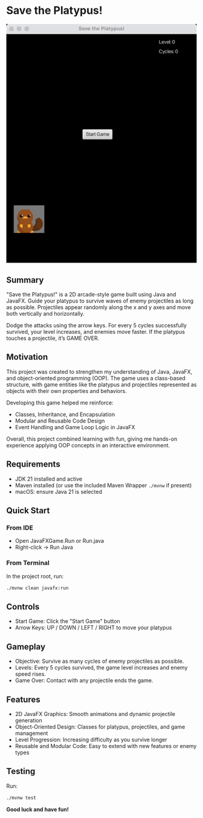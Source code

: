 # Save the Platypus!

![SaveThePlatypusGif](assets/SaveThePlatypus.gif)

## Summary

"Save the Platypus!" is a 2D arcade-style game built using Java and JavaFX. Guide your platypus to survive waves of enemy projectiles as long as possible. Projectiles appear randomly along the x and y axes and move both vertically and horizontally.

Dodge the attacks using the arrow keys. For every 5 cycles successfully survived, your level increases, and enemies move faster. If the platypus touches a projectile, it’s GAME OVER.

## Motivation
This project was created to strengthen my understanding of Java, JavaFX, and object-oriented programming (OOP). The game uses a class-based structure, with game entities like the platypus and projectiles represented as objects with their own properties and behaviors.

Developing this game helped me reinforce:
- Classes, Inheritance, and Encapsulation
- Modular and Reusable Code Design
- Event Handling and Game Loop Logic in JavaFX

Overall, this project combined learning with fun, giving me hands-on experience applying OOP concepts in an interactive environment.

## Requirements
- JDK 21 installed and active
- Maven installed (or use the included Maven Wrapper `./mvnw` if present)
- macOS: ensure Java 21 is selected

## Quick Start

### From IDE
- Open JavaFXGame.Run or Run.java
- Right-click → Run Java

### From Terminal

In the project root, run:

```bash
./mvnw clean javafx:run
```

## Controls
- Start Game: Click the "Start Game" button
- Arrow Keys: UP / DOWN / LEFT / RIGHT to move your platypus

## Gameplay

- Objective: Survive as many cycles of enemy projectiles as possible.
- Levels: Every 5 cycles survived, the game level increases and enemy speed rises.
- Game Over: Contact with any projectile ends the game.

## Features

- 2D JavaFX Graphics: Smooth animations and dynamic projectile generation
- Object-Oriented Design: Classes for platypus, projectiles, and game management
- Level Progression: Increasing difficulty as you survive longer
- Reusable and Modular Code: Easy to extend with new features or enemy types

## Testing
Run:

```bash
./mvnw test
```

<b> Good luck and have fun! </b>
